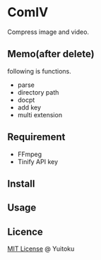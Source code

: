 # ComIV
Compress image and video.

## Memo(after delete)
following is functions.
- parse
- directory path
- docpt
- add key
- multi extension

## Requirement
- FFmpeg
- Tinify API key

## Install

## Usage

## Licence
[MIT License](https://github.com/yuitoku/compv/blob/master/LICENSE.txt) @ Yuitoku
